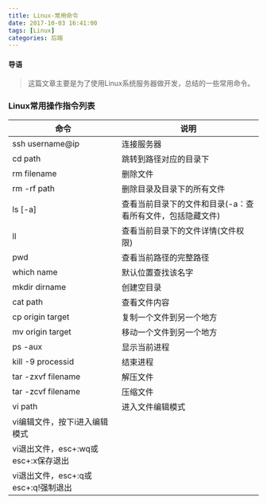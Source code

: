```yaml
---
title: Linux-常用命令
date: 2017-10-03 16:41:00
tags: [Linux]
categories: 后端
---
```


#### 导语
> 这篇文章主要是为了使用Linux系统服务器做开发，总结的一些常用命令。

<!--more-->

### Linux常用操作指令列表
| 命令 | 说明 |
| --- | --- |
| ssh username@ip | 连接服务器 |
| cd path | 跳转到路径对应的目录下 |
| rm filename | 删除文件 |
| rm -rf path | 删除目录及目录下的所有文件 |
| ls [-a] | 查看当前目录下的文件和目录(-a：查看所有文件，包括隐藏文件) |
| ll | 查看当前目录下的文件详情(文件权限) |
| pwd | 查看当前路径的完整路径 |
| which name | 默认位置查找该名字 |
| mkdir dirname | 创建空目录 |
| cat path | 查看文件内容 |
| cp origin target | 复制一个文件到另一个地方 |
| mv origin target | 移动一个文件到另一个地方 |
| ps -aux | 显示当前进程 |
| kill -9 processid | 结束进程 |
| tar -zxvf filename | 解压文件 |
| tar -zcvf filename | 压缩文件 |
| vi path | 进入文件编辑模式 |
| vi编辑文件，按下i进入编辑模式 |
| vi退出文件，esc+:wq或esc+:x保存退出 |
| vi退出文件，esc+:q或esc+:q!强制退出 |